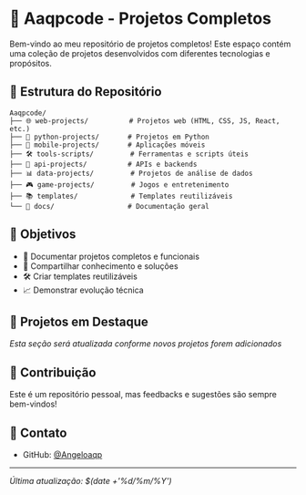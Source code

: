 # 🚀 Aaqpcode - Projetos Completos

Bem-vindo ao meu repositório de projetos completos! Este espaço contém uma coleção de projetos desenvolvidos com diferentes tecnologias e propósitos.

## 📁 Estrutura do Repositório

```
Aaqpcode/
├── 🌐 web-projects/          # Projetos web (HTML, CSS, JS, React, etc.)
├── 🐍 python-projects/       # Projetos em Python
├── 📱 mobile-projects/       # Aplicações móveis
├── 🛠️ tools-scripts/         # Ferramentas e scripts úteis
├── 🎯 api-projects/          # APIs e backends
├── 📊 data-projects/         # Projetos de análise de dados
├── 🎮 game-projects/         # Jogos e entretenimento
├── 📚 templates/             # Templates reutilizáveis
└── 📖 docs/                  # Documentação geral
```

## 🎯 Objetivos

- 📝 Documentar projetos completos e funcionais
- 🔄 Compartilhar conhecimento e soluções
- 🛠️ Criar templates reutilizáveis
- 📈 Demonstrar evolução técnica

## 🚀 Projetos em Destaque

*Esta seção será atualizada conforme novos projetos forem adicionados*

## 🤝 Contribuição

Este é um repositório pessoal, mas feedbacks e sugestões são sempre bem-vindos!

## 📧 Contato

- GitHub: [@Angeloaqp](https://github.com/Angeloaqp)

---
*Última atualização: $(date +'%d/%m/%Y')* 
